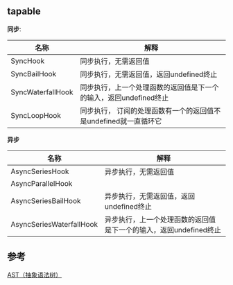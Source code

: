 ## tapable

**同步**:

| 名称 | 解释 |
| --- | --- |
| SyncHook | 同步执行，无需返回值 |
| SyncBailHook | 同步执行，无需返回值，返回undefined终止 |
| SyncWaterfallHook | 同步执行，上一个处理函数的返回值是下一个的输入，返回undefined终止 |
| SyncLoopHook | 同步执行， 订阅的处理函数有一个的返回值不是undefined就一直循环它 |

**异步**

| 名称 | 解释 |
| --- | --- |
| AsyncSeriesHook | 异步执行，无需返回值 |
| AsyncParallelHook | |
| AsyncSeriesBailHook | 异步执行，无需返回值，返回undefined终止 |
| AsyncSeriesWaterfallHook | 异步执行，上一个处理函数的返回值是下一个的输入，返回undefined终止 |

## 参考

[AST（抽象语法树）](https://www.jianshu.com/p/019d449a9282)

